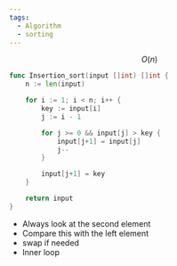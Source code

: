 ```yaml
---
tags:
  - Algorithm
  - sorting
---
```

$$O(n)$$

```go
func Insertion_sort(input []int) []int {
	n := len(input)

	for i := 1; i < n; i++ {
		key := input[i]
		j := i - 1

		for j >= 0 && input[j] > key {
			input[j+1] = input[j]
			j--
		}

		input[j+1] = key
	}

	return input
}
```

- Always look at the second element
- Compare this with the left element
- swap if needed
- Inner loop